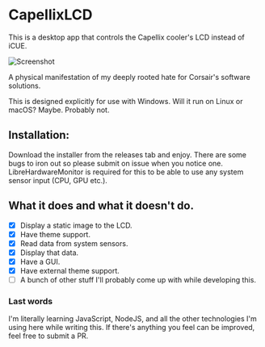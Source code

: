 # CapellixLCD
This is a desktop app that controls the Capellix cooler's LCD instead of iCUE.

![Screenshot](https://raw.githubusercontent.com/brunostjohn/capellix-lcd/main/screenshot.png)

A physical manifestation of my deeply rooted hate for Corsair's software solutions.

This is designed explicitly for use with Windows.
Will it run on Linux or macOS? Maybe. Probably not.

## Installation:
Download the installer from the releases tab and enjoy. There are some bugs to iron out so please submit on issue when you notice one. LibreHardwareMonitor is required for this to be able to use any system sensor input (CPU, GPU etc.).

## What it does and what it doesn't do.
- [x] Display a static image to the LCD.
- [x] Have theme support.
- [x] Read data from system sensors.
- [x] Display that data.
- [x] Have a GUI.
- [x] Have external theme support.
- [ ] A bunch of other stuff I'll probably come up with while developing this.

### Last words
I'm literally learning JavaScript, NodeJS, and all the other technologies I'm using here while writing this. If there's anything you feel can be improved, feel free to submit a PR.